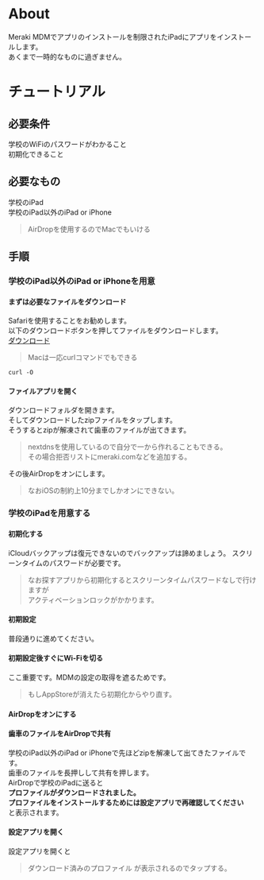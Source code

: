 # About
Meraki MDMでアプリのインストールを制限されたiPadにアプリをインストールします。  
あくまで一時的なものに過ぎません。
# チュートリアル
## 必要条件
学校のWiFiのパスワードがわかること  
初期化できること
## 必要なもの
学校のiPad  
学校のiPad以外のiPad or iPhone
>AirDropを使用するのでMacでもいける
## 手順
### 学校のiPad以外のiPad or iPhoneを用意
#### まずは必要なファイルをダウンロード
Safariを使用することをお勧めします。  
以下のダウンロードボタンを押してファイルをダウンロードします。  
[ダウンロード](https://pages.github.com/)
>Macは一応curlコマンドでもできる
```
curl -O
```
#### ファイルアプリを開く
ダウンロードフォルダを開きます。  
そしてダウンロードしたzipファイルをタップします。  
そうするとzipが解凍されて歯車のファイルが出てきます。
>nextdnsを使用しているので自分で一から作れることもできる。  
>その場合拒否リストにmeraki.comなどを追加する。

その後AirDropをオンにします。
>なおiOSの制約上10分までしかオンにできない。

### 学校のiPadを用意する
#### 初期化する
iCloudバックアップは復元できないのでバックアップは諦めましょう。
スクリーンタイムのパスワードが必要です。
>なお探すアプリから初期化するとスクリーンタイムパスワードなしで行けますが  
>アクティベーションロックがかかります。
#### 初期設定
普段通りに進めてください。
#### 初期設定後すぐにWi-Fiを切る
ここ重要です。MDMの設定の取得を遮るためです。
>もしAppStoreが消えたら初期化からやり直す。
#### AirDropをオンにする
#### 歯車のファイルをAirDropで共有
学校のiPad以外のiPad or iPhoneで先ほどzipを解凍して出てきたファイルです。  
歯車のファイルを長押しして共有を押します。  
AirDropで学校のiPadに送ると  
**プロファイルがダウンロードされました。  
プロファイルをインストールするためには設定アプリで再確認してください**  
と表示されます。
#### 設定アプリを開く
設定アプリを開くと
>ダウンロード済みのプロファイル
が表示されるのでタップする。
